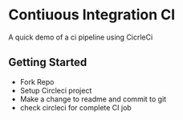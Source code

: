 # Contiuous Integration CI

A quick demo of a ci pipeline using CicrleCi

## Getting Started

* Fork Repo
* Setup Circleci project
* Make a change to readme and commit to git
* check circleci for complete CI job
